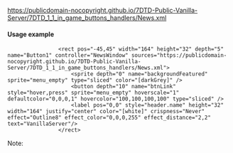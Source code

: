 https://publicdomain-nocopyright.github.io/7DTD-Public-Vanilla-Server/7DTD_1_1_in_game_buttons_handlers/News.xml

#### Usage example
```
			    <rect pos="-45,45" width="164" height="32" depth="5" name="Button1" controller="NewsWindow" sources="https://publicdomain-nocopyright.github.io/7DTD-Public-Vanilla-Server/7DTD_1_1_in_game_buttons_handlers/News.xml">
					<sprite depth="0" name="backgroundFeatured" sprite="menu_empty" type="sliced" color="[darkGrey]" />
					<button depth="10" name="btnLink" style="hover,press" sprite="menu_empty" hoverscale="1" defaultcolor="0,0,0,1" hovercolor="100,100,100,100" type="sliced" />
					<label pos="0,0" style="header.name" height="32" width="164" justify="center" color="[white]" crispness="Never" effect="Outline8" effect_color="0,0,0,255" effect_distance="2,2" text="VanillaServer"/>
				</rect>
```

Note: <!--  sources="@modfolder:News.xml"     doesn't work, probably due to internal implementation to parse urls -->
